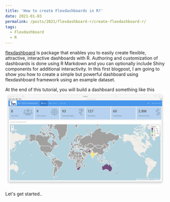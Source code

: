 ```yaml
---
title: 'How to create Flexdashboards in R?'
date: 2021-01-03
permalink: /posts/2021/flexdashboard-r/create-flexdashboard-r/
tags:
  - Flexdashboard
  - R
---
```


[flexdashboard](https://rmarkdown.rstudio.com/flexdashboard/) is package that enables you to easily create flexible, attractive, interactive dashboards with R. Authoring and customization of dashboards is done using R Markdown and you can optionally include Shiny components for additional interactivity. In this first blogpost, I am going to show you how to create a simple but powerful dashboard using flexdashboard framework using an example dataset.

At the end of this tutorial, you will build a dashboard something like this ![dashboard](/images/ipl-dashboard.png)

Let's get started..